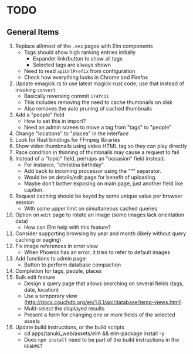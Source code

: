 # TODO

## General Items

1. Replace all/most of the `.eex` pages with Elm components
    - Tags should show high ranking entries initially
        + Expander link/button to show all tags
        + Selected tags are always shown
    - Need to read `apiUrlPrefix` from configuration
    - Check how everything looks in Chrome and Firefox
1. Update emagick.rs to use latest magick-rust code; use that instead of invoking `convert`
    - Basically reversing commit `174fc11`
    - This includes removing the need to cache thumbnails on disk
    - Also removes the auto pruning of cached thumbnails
1. Add a "people" field
    - How to set this in import?
    - Need an admin screen to move a tag from "tags" to "people"
1. Change "locations" to "places" in the interface
1. Look for Rust bindings for FFmpeg libraries
1. Show video thumbnails using video HTML tag so they can play directly
1. Race condition in thinning of thumbnails may cause a request to fail
1. Instead of a "topic" field, perhaps an "occasion" field instead.
    - For instance, "christina birthday".
    - Add back to incoming processor using the "^" separator.
    - Would be on details/edit page for benefit of uploading.
    - Maybe don't bother exposing on main page, just another field like caption.
1. Request caching should be keyed by some unique value per browser session
    - With some upper limit on simultaneous cached queries
1. Option on `edit` page to rotate an image (some images lack orientation data)
    - How can Elm help with this feature?
1. Consider supporting browsing by year and month (likely without query caching or paging)
1. Fix image references in error view
    - When Phoenix has an error, it tries to refer to default images
1. Add functions to admin page:
    - Button to perform database compaction
1. Completion for tags, people, places
1. Bulk edit feature
    - Design a query page that allows searching on several fields (tags, date, location)
    - Use a temporary view (http://docs.couchdb.org/en/1.6.1/api/database/temp-views.html)
    - Multi-select the displayed results
    - Present a form for changing one or more fields of the selected assets
1. Update build instructions, or the build scripts
    - cd apps/tanuki_web/assets/elm && elm-package install -y
    - Does `npm install` need to be part of the build instructions in the `README`?
